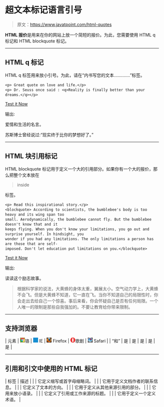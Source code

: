 # 超文本标记语言引号

> 原文：<https://www.javatpoint.com/html-quotes>

**HTML 报价**是用来在你的网站上放一个简短的报价。为此，您需要使用 HTML q 标记和 HTML blockquote 标记。

* * *

## HTML q 标记

HTML q 标签用来放小引号。为此，请在<q>内书写您的文本.............</q>标签。

```
<p> Great quote on love and life.</p>
<p> Dr. Seuss once said : <q>Reality is finally better than your dreams.</q></p>

```

[Test it Now](https://www.javatpoint.com/oprweb/test.jsp?filename=htmlquote1)

输出:

爱情和生活的名言。

苏斯博士曾经说过:<q>现实终于比你的梦想好了。</q>

* * *

## HTML 块引用标记

HTML blockquote 标记用于定义一个大的引用部分。如果你有一个大的报价，那么把整个文本放在

> inside

标签。

```
<p> Read this inspirational story.</p>
<blockquote> According to scientists, the bumblebee's body is too heavy and its wing span too 
small. Aerodynamically, the bumblebee cannot fly. But the bumblebee doesn't know that and it 
keeps flying. When you don't know your limitations, you go out and surprise yourself. In hindsight, you 
wonder if you had any limitations. The only limitations a person has are those that are self-
imposed. Don't let education put limitations on you.</blockquote>

```

[Test it Now](https://www.javatpoint.com/oprweb/test.jsp?filename=htmlquote2)

输出:

读读这个励志故事。

> 根据科学家的说法，大黄蜂的身体太重，翼展太小。空气动力学上，大黄蜂不会飞。但是大黄蜂不知道，它一直在飞。当你不知道自己的局限性时，你会走出去给自己一个惊喜。事后来看，你会怀疑自己是否有任何局限。一个人唯一的限制是那些自我强加的。不要让教育给你带来限制。

* * *

## 支持浏览器

| 元素 | ![chrome browser](img/4fbdc93dc2016c5049ed108e7318df19.png)铬 | ![ie browser](img/83dd23df1fe8373fd5bf054b2c1dd88b.png) IE | ![firefox browser](img/4f001fff393888a8a807ed29b28145d1.png) Firefox | ![opera browser](img/6cad4a592cc69a052056a0577b4aac65.png)歌剧 | ![safari browser](img/a0f6a9711a92203c5dc5c127fe9c9fca.png) Safari |
| <q>和</q> | 是 | 是 | 是 | 是 | 是 |

* * *

## 引用和引文中使用的 HTML 标记

| 标签 | 描述 |
|  | 它定义缩写或首字母缩略词。 |
|  | 它用于定义文档作者的联系信息。 |
|  | 它定义了文本的方向。 |
|  | 它用于定义从其他来源引用的部分。 |
|  | 它用来放小语录。 |
|  | 它定义了引用或工作来源的标题。 |
|  | 它用于定义一个定义术语。 |